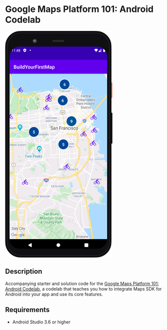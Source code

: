 Google Maps Platform 101: Android Codelab
=========================================

![App screenshot](art/app_screenshot.png)

## Description
Accompanying starter and solution code for the [Google Maps Platform 101: Android Codelab][codelab], a codelab that teaches you how to integrate Maps SDK for Android into your app and use its core features.

## Requirements
* Android Studio 3.6 or higher

[codelab]: https://codelabs.developers.google.com/codelabs/maps-platform-101-android/index.html